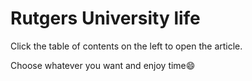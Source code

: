 # Rutgers University life

Click the table of contents on the left to open the article.

Choose whatever you want and enjoy time😄